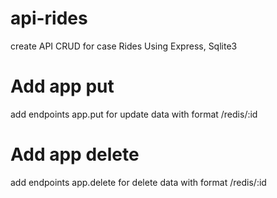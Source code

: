 # api-rides
create API CRUD for case Rides
Using Express, Sqlite3

# Add app put
add endpoints app.put for update data with format /redis/:id

# Add app delete
add endpoints app.delete for delete data with format /redis/:id
